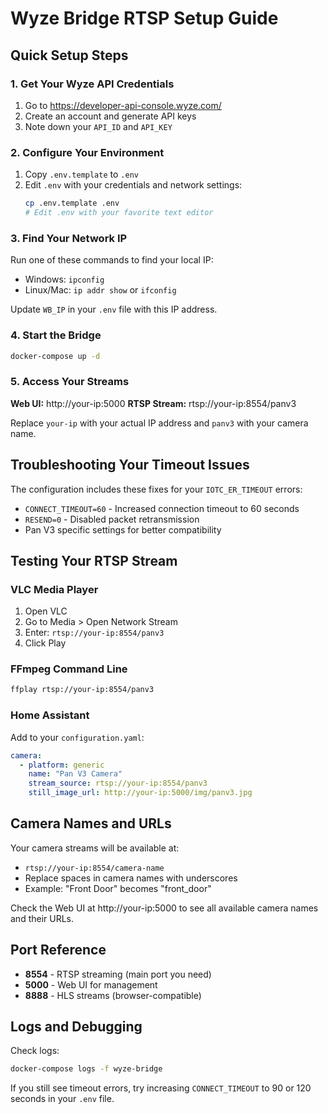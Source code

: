 # Wyze Bridge RTSP Setup Guide

## Quick Setup Steps

### 1. Get Your Wyze API Credentials
1. Go to https://developer-api-console.wyze.com/
2. Create an account and generate API keys
3. Note down your `API_ID` and `API_KEY`

### 2. Configure Your Environment
1. Copy `.env.template` to `.env`
2. Edit `.env` with your credentials and network settings:
   ```bash
   cp .env.template .env
   # Edit .env with your favorite text editor
   ```

### 3. Find Your Network IP
Run one of these commands to find your local IP:
- Windows: `ipconfig`
- Linux/Mac: `ip addr show` or `ifconfig`

Update `WB_IP` in your `.env` file with this IP address.

### 4. Start the Bridge
```bash
docker-compose up -d
```

### 5. Access Your Streams

**Web UI:** http://your-ip:5000
**RTSP Stream:** rtsp://your-ip:8554/panv3

Replace `your-ip` with your actual IP address and `panv3` with your camera name.

## Troubleshooting Your Timeout Issues

The configuration includes these fixes for your `IOTC_ER_TIMEOUT` errors:
- `CONNECT_TIMEOUT=60` - Increased connection timeout to 60 seconds
- `RESEND=0` - Disabled packet retransmission
- Pan V3 specific settings for better compatibility

## Testing Your RTSP Stream

### VLC Media Player
1. Open VLC
2. Go to Media > Open Network Stream
3. Enter: `rtsp://your-ip:8554/panv3`
4. Click Play

### FFmpeg Command Line
```bash
ffplay rtsp://your-ip:8554/panv3
```

### Home Assistant
Add to your `configuration.yaml`:
```yaml
camera:
  - platform: generic
    name: "Pan V3 Camera"
    stream_source: rtsp://your-ip:8554/panv3
    still_image_url: http://your-ip:5000/img/panv3.jpg
```

## Camera Names and URLs

Your camera streams will be available at:
- `rtsp://your-ip:8554/camera-name`
- Replace spaces in camera names with underscores
- Example: "Front Door" becomes "front_door"

Check the Web UI at http://your-ip:5000 to see all available camera names and their URLs.

## Port Reference

- **8554** - RTSP streaming (main port you need)
- **5000** - Web UI for management
- **8888** - HLS streams (browser-compatible)

## Logs and Debugging

Check logs:
```bash
docker-compose logs -f wyze-bridge
```

If you still see timeout errors, try increasing `CONNECT_TIMEOUT` to 90 or 120 seconds in your `.env` file.
